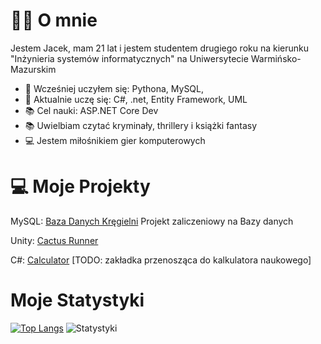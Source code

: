 # 🙋‍♂️ O mnie
Jestem Jacek, mam 21 lat i jestem studentem drugiego roku na kierunku "Inżynieria systemów informatycznych" na Uniwersytecie Warmińsko-Mazurskim

- 🔭 Wcześniej uczyłem się: Pythona, MySQL, 
- 🌱 Aktualnie uczę się: C#, .net, Entity Framework, UML
- 📚 Cel nauki: ASP.NET Core Dev
- 📚 Uwielbiam czytać kryminały, thrillery i książki fantasy
- 💻 Jestem miłośnikiem gier komputerowych

# 💻 Moje Projekty 
MySQL: [Baza Danych Kręgielni](https://github.com/Vex0on/bazy_g5JS/tree/main/__projekt_kregielnia) Projekt zaliczeniowy na Bazy danych

Unity: [Cactus Runner](https://github.com/Vex0on/Unity/tree/main/Cactus_Runner_2D)

C#: [Calculator](https://github.com/Vex0on/C_Sharp/blob/main/BasicCalc/Form1.cs) [TODO: zakładka przenosząca do kalkulatora naukowego]

# Moje Statystyki

[![Top Langs](https://github-readme-stats.vercel.app/api/top-langs/?username=Vex0on)](https://github.com/Vex0on/github-readme-stats)
![Statystyki](https://github-readme-stats.vercel.app/api?username=Vex0on)
